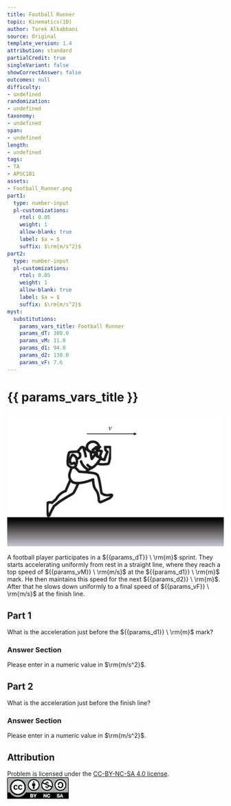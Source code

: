 ```yaml
---
title: Football Runner
topic: Kinematics(1D)
author: Tarek Alkabbani
source: Original
template_version: 1.4
attribution: standard
partialCredit: true
singleVariant: false
showCorrectAnswer: false
outcomes: null
difficulty:
- undefined
randomization:
- undefined
taxonomy:
- undefined
span:
- undefined
length:
- undefined
tags:
- TA
- APSC181
assets:
- Football_Runner.png
part1:
  type: number-input
  pl-customizations:
    rtol: 0.05
    weight: 1
    allow-blank: true
    label: $a = $
    suffix: $\rm{m/s^2}$
part2:
  type: number-input
  pl-customizations:
    rtol: 0.05
    weight: 1
    allow-blank: true
    label: $a = $
    suffix: $\rm{m/s^2}$
myst:
  substitutions:
    params_vars_title: Football Runner
    params_dT: 380.0
    params_vM: 11.0
    params_d1: 94.0
    params_d2: 130.0
    params_vF: 7.6
---
```

# {{ params_vars_title }}
<img src="Football_Runner.png" width=600>

A football player participates in a ${{params_dT}} \ \rm{m}$ sprint. They starts accelerating uniformly from rest in a straight line, where they reach a top speed of ${{params_vM}} \ \rm{m/s}$ at the ${{params_d1}} \ \rm{m}$ mark. He then maintains this speed for the next ${{params_d2}} \ \rm{m}$. After that he slows down uniformly to a final speed of ${{params_vF}} \ \rm{m/s}$ at the finish line.

## Part 1

What is the acceleration just before the ${{params_d1}} \ \rm{m}$ mark?

### Answer Section

Please enter in a numeric value in $\rm{m/s^2}$.

## Part 2

What is the acceleration just before the finish line?

### Answer Section

Please enter in a numeric value in $\rm{m/s^2}$.

## Attribution

Problem is licensed under the [CC-BY-NC-SA 4.0 license](https://creativecommons.org/licenses/by-nc-sa/4.0/).<br> ![The Creative Commons 4.0 license requiring attribution-BY, non-commercial-NC, and share-alike-SA license.](https://raw.githubusercontent.com/firasm/bits/master/by-nc-sa.png)